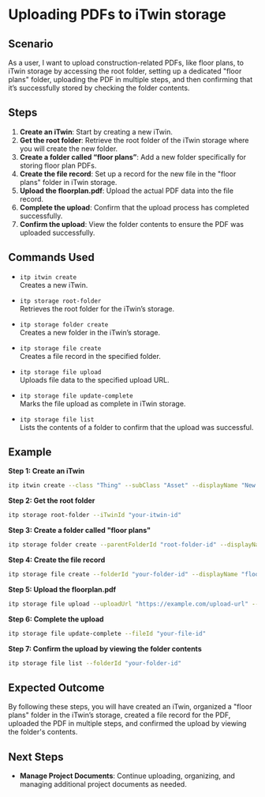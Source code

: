 # Uploading PDFs to iTwin storage

## Scenario

As a user, I want to upload construction-related PDFs, like floor plans, to iTwin storage by accessing the root folder, setting up a dedicated "floor plans" folder, uploading the PDF in multiple steps, and then confirming that it’s successfully stored by checking the folder contents.

## Steps

1. **Create an iTwin**: Start by creating a new iTwin.
2. **Get the root folder**: Retrieve the root folder of the iTwin storage where you will create the new folder.
3. **Create a folder called “floor plans”**: Add a new folder specifically for storing floor plan PDFs.
4. **Create the file record**: Set up a record for the new file in the "floor plans" folder in iTwin storage.
5. **Upload the floorplan.pdf**: Upload the actual PDF data into the file record.
6. **Complete the upload**: Confirm that the upload process has completed successfully.
7. **Confirm the upload**: View the folder contents to ensure the PDF was uploaded successfully.

## Commands Used

- `itp itwin create`  
  Creates a new iTwin.

- `itp storage root-folder`  
  Retrieves the root folder for the iTwin’s storage.

- `itp storage folder create`  
  Creates a new folder in the iTwin’s storage.

- `itp storage file create`  
  Creates a file record in the specified folder.

- `itp storage file upload`  
  Uploads file data to the specified upload URL.

- `itp storage file update-complete`  
  Marks the file upload as complete in iTwin storage.

- `itp storage file list`  
  Lists the contents of a folder to confirm that the upload was successful.

## Example

**Step 1: Create an iTwin**
```bash
itp itwin create --class "Thing" --subClass "Asset" --displayName "New Infrastructure Project" --description "iTwin of new infrastructure project"
```

**Step 2: Get the root folder**
```bash
itp storage root-folder --iTwinId "your-itwin-id"
```

**Step 3: Create a folder called "floor plans"**
```bash
itp storage folder create --parentFolderId "root-folder-id" --displayName "Floor Plans"
```

**Step 4: Create the file record**
```bash
itp storage file create --folderId "your-folder-id" --displayName "floorplan.pdf"
```

**Step 5: Upload the floorplan.pdf**
```bash
itp storage file upload --uploadUrl "https://example.com/upload-url" --filePath "/path/to/floorplan.pdf"
```

**Step 6: Complete the upload**
```bash
itp storage file update-complete --fileId "your-file-id"
```

**Step 7: Confirm the upload by viewing the folder contents**
```bash
itp storage file list --folderId "your-folder-id"
```

## Expected Outcome

By following these steps, you will have created an iTwin, organized a "floor plans" folder in the iTwin’s storage, created a file record for the PDF, uploaded the PDF in multiple steps, and confirmed the upload by viewing the folder's contents.

## Next Steps

- **Manage Project Documents**: Continue uploading, organizing, and managing additional project documents as needed.
